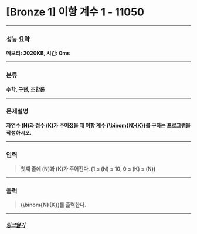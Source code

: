 # [Bronze 1] 이항 계수 1 - 11050
___
### **성능 요약**  
**메모리: 2020KB, 시간: 0ms**
___
### **분류**
**수학, 구현, 조합론**
___
### **문제설명**  
**자연수  \(N\)과 정수  \(K\)가 주어졌을 때 이항 계수  \(\binom{N}{K}\)를 구하는 프로그램을 작성하시오.**
___
### **입력**  
 > **첫째 줄에 \(N\)과 \(K\)가 주어진다. (1 ≤ \(N\) ≤ 10, 0 ≤ \(K\) ≤ \(N\))**
 
 ___
### **출력**  
 > **\(\binom{N}{K}\)를 출력한다.**
 
 ____
 ##### [*링크열기*](https://www.acmicpc.net/problem/11050)